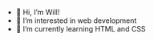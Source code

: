 - 👋 Hi, I’m Will!
- 👀 I’m interested in web development
- 🌱 I’m currently learning HTML and CSS

<!---
ReynoldsWJ55/ReynoldsWJ55 is a ✨ special ✨ repository because its `README.md` (this file) appears on your GitHub profile.
You can click the Preview link to take a look at your changes.
--->

